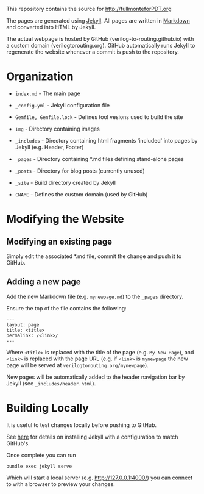 This repository contains the source for <http://fullmonteforPDT.org>

The pages are generated using [Jekyll](https://jekyllrb.com/).
All pages are written in [Markdown](https://en.wikipedia.org/wiki/Markdown) and converted into HTML by Jekyll.

The actual webpage is hosted by GitHub (verilog-to-routing.github.io) with a custom domain (verilogtorouting.org).
GitHub automatically runs Jekyll to regenerate the website whenever a commit is push to the repository.

Organization
============

* `index.md`  - The main page

* `_config.yml` - Jekyll configuration file
* `Gemfile, Gemfile.lock` - Defines tool vesions used to build the site
* `img` - Directory containing images
* `_includes` - Directory containing html fragments 'included' into pages by Jekyll (e.g. Header, Footer)
* `_pages` - Directory containing *.md files defining stand-alone pages
* `_posts` - Directory for blog posts (currently unused)
* `_site` - Build directory created by Jekyll
* `CNAME` - Defines the custom domain (used by GitHub)

Modifying the Website
=====================

Modifying an existing page
--------------------------
Simply edit the associated *.md file, commit the change and push it to GitHub.

Adding a new page
--------------------------
Add the new Markdown file (e.g. `mynewpage.md`) to the `_pages` directory.

Ensure the top of the file contains the following:
```
---
layout: page
title: <title>
permalink: /<link>/
---
```

Where `<title>` is replaced with the title of the page (e.g. `My New Page`), and `<link>` is replaced with the page URL (e.g. if `<link>` is `mynewpage` the new page will be served at `verilogtorouting.org/mynewpage`).

New pages will be automatically added to the header navigation bar by Jekyll (see `_includes/header.html`).

Building Locally
================
It is useful to test changes locally before pushing to GitHub.

See [here](https://help.github.com/articles/setting-up-your-github-pages-site-locally-with-jekyll/) for details on installing Jekyll with a configuration to match GitHub's.

Once complete you can run
```
bundle exec jekyll serve
```
Which will start a local server (e.g. http://127.0.0.1:4000/) you can connect to with a browser to preview your changes.

